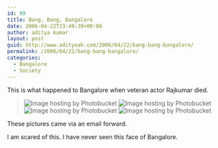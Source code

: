 ```yaml
---
id: 99
title: Bang, Bang, Bangalore
date: 2006-04-22T23:49:39+00:00
author: aditya kumar
layout: post
guid: http://www.adityeah.com/2006/04/22/bang-bang-bangalore/
permalink: /2006/04/22/bang-bang-bangalore/
categories:
  - Bangalore
  - Society
---
```

This is what happened to Bangalore when veteran actor Rajkumar died.

><img src="http://img.photobucket.com/albums/v629/aditya2507/ATT2803083.jpg" border="0" alt="Image hosting by Photobucket" />  
>  
><img src="http://img.photobucket.com/albums/v629/aditya2507/ATT280308.jpg" border="0" alt="Image hosting by Photobucket" />  
>  
><img src="http://img.photobucket.com/albums/v629/aditya2507/ATT280308-2.jpg" border="0" alt="Image hosting by Photobucket" />  
>  
><img src="http://img.photobucket.com/albums/v629/aditya2507/ATT280307.jpg" border="0" alt="Image hosting by Photobucket" />  
> 

These pictures came via an email forward.  
  
I am scared of this. I have never seen this face of Bangalore.